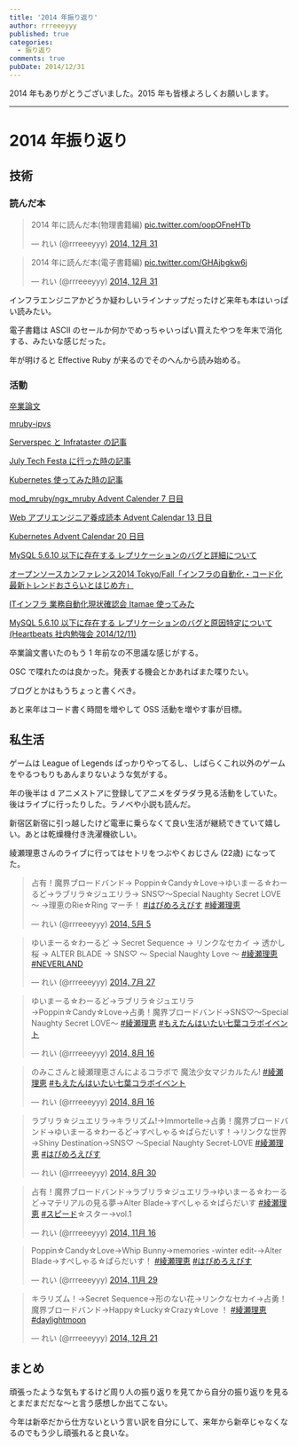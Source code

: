 ```yaml
---
title: '2014 年振り返り'
author: rrreeeyyy
published: true
categories:
  - 振り返り
comments: true
pubDate: 2014/12/31
---
```


2014 年もありがとうございました。2015 年も皆様よろしくお願いします。

<!--more-->

---

# 2014 年振り返り

## 技術

### 読んだ本

<blockquote class="twitter-tweet" lang="ja"><p>2014 年に読んだ本(物理書籍編) <a href="http://t.co/oopOFneHTb">pic.twitter.com/oopOFneHTb</a></p>&mdash; れい (@rrreeeyyy) <a href="https://twitter.com/rrreeeyyy/status/550213629208195072">2014, 12月 31</a></blockquote>
<script async src="//platform.twitter.com/widgets.js" charset="utf-8"></script>

<blockquote class="twitter-tweet" lang="ja"><p>2014 年に読んだ本(電子書籍編) <a href="http://t.co/GHAjbgkw6j">pic.twitter.com/GHAjbgkw6j</a></p>&mdash; れい (@rrreeeyyy) <a href="https://twitter.com/rrreeeyyy/status/550216780602302464">2014, 12月 31</a></blockquote>
<script async src="//platform.twitter.com/widgets.js" charset="utf-8"></script>

インフラエンジニアかどうか疑わしいラインナップだったけど来年も本はいっぱい読みたい。

電子書籍は ASCII のセールか何かでめっちゃいっぱい買えたやつを年末で消化する、みたいな感じだった。

年が明けると Effective Ruby が来るのでそのへんから読み始める。

### 活動

[卒業論文](http://rrreeeyyy.com/blog/2014/03/17/mruby-ipvs/)

[mruby-ipvs](https://github.com/rrreeeyyy/mruby-ipvs)

[Serverspec と Infrataster の記事](http://rrreeeyyy.com/blog/2014/05/12/serverspec-and-infrataster/)

[July Tech Festa に行った時の記事](http://rrreeeyyy.com/blog/2014/06/23/techfesta/)

[Kubernetes 使ってみた時の記事](http://qiita.com/rrreeeyyy/items/da5931ec0d2d858583cf)

[mod_mruby/ngx_mruby Advent Calender 7 日目](http://qiita.com/rrreeeyyy/items/6fecd4ac05553f3e0474)

[Web アプリエンジニア養成読本 Advent Calendar 13 日目](http://rrreeeyyy.com/blog/2014/12/13/webapp/)

[Kubernetes Advent Calendar 20 日目](http://qiita.com/rrreeeyyy/items/45c13ccf7a65bc57b608)

[MySQL 5.6.10 以下に存在する レプリケーションのバグと詳細について](http://heartbeats.jp/hbblog/2014/12/mysql-replication-overflow-table-id.html)

[オープンソースカンファレンス2014 Tokyo/Fall「インフラの自動化・コード化 最新トレンドおさらいとはじめ方」](https://speakerdeck.com/rrreeeyyy/osc-20141018-infra-as-code-1)

[ITインフラ 業務自動化現状確認会 Itamae 使ってみた](https://speakerdeck.com/rrreeeyyy/infra-auto-2014-10-07)

[MySQL 5.6.10 以下に存在する レプリケーションのバグと原因特定について (Heartbeats 社内勉強会 2014/12/11)](https://speakerdeck.com/rrreeeyyy/hbstyle-2014-12-11)

卒業論文書いたのもう 1 年前なの不思議な感じがする。

OSC で喋れたのは良かった。発表する機会とかあればまた喋りたい。

ブログとかはもうちょっと書くべき。

あと来年はコード書く時間を増やして OSS 活動を増やす事が目標。

## 私生活

ゲームは League of Legends ばっかりやってるし、しばらくこれ以外のゲームをやるつもりもあんまりないような気がする。

年の後半は d アニメストアに登録してアニメをダラダラ見る活動をしていた。後はライブに行ったりした。ラノベや小説も読んだ。

新宿区新宿に引っ越したけど電車に乗らなくて良い生活が継続できていて嬉しい。あとは乾燥機付き洗濯機欲しい。

綾瀬理恵さんのライブに行ってはセトリをつぶやくおじさん (22歳) になってた。

<blockquote class="twitter-tweet" lang="ja"><p>占有！魔界ブロードバンド→ Poppin☆Candy☆Love→ゆいまーる☆わーるど→ラブリラ☆ジュエリラ→ SNS♡～Special Naughty Secret LOVE～ →理恵のRie☆Ring マーチ！ <a href="https://twitter.com/hashtag/%E3%81%AF%E3%81%B4%E3%82%81%E3%82%8D%E3%81%88%E3%81%B3%E3%81%99?src=hash">#はぴめろえびす</a> <a href="https://twitter.com/hashtag/%E7%B6%BE%E7%80%AC%E7%90%86%E6%81%B5?src=hash">#綾瀬理恵</a></p>&mdash; れい (@rrreeeyyy) <a href="https://twitter.com/rrreeeyyy/status/463181007818985472">2014, 5月 5</a></blockquote>
<script async src="//platform.twitter.com/widgets.js" charset="utf-8"></script>

<blockquote class="twitter-tweet" lang="ja"><p>ゆいまーる☆わーるど → Secret Sequence → リンクなセカイ → 透かし桜 → ALTER BLADE → SNS♡ ～ Special Naughty Love ～ <a href="https://twitter.com/hashtag/%E7%B6%BE%E7%80%AC%E7%90%86%E6%81%B5?src=hash">#綾瀬理恵</a> <a href="https://twitter.com/hashtag/NEVERLAND?src=hash">#NEVERLAND</a></p>&mdash; れい (@rrreeeyyy) <a href="https://twitter.com/rrreeeyyy/status/493327945851621376">2014, 7月 27</a></blockquote>
<script async src="//platform.twitter.com/widgets.js" charset="utf-8"></script>

<blockquote class="twitter-tweet" lang="ja"><p>ゆいまーる☆わーるど→ラブリラ☆ジュエリラ→Poppin☆Candy☆Love→占勇！魔界ブロードバンド→SNS♡〜Special Naughty Secret  LOVE〜 <a href="https://twitter.com/hashtag/%E7%B6%BE%E7%80%AC%E7%90%86%E6%81%B5?src=hash">#綾瀬理恵</a> <a href="https://twitter.com/hashtag/%E3%82%82%E3%81%88%E3%81%9F%E3%82%93%E3%81%AF%E3%81%84%E3%81%9F%E3%81%84%E4%B8%83%E8%91%89%E3%82%B3%E3%83%A9%E3%83%9C%E3%82%A4%E3%83%99%E3%83%B3%E3%83%88?src=hash">#もえたんはいたい七葉コラボイベント</a></p>&mdash; れい (@rrreeeyyy) <a href="https://twitter.com/rrreeeyyy/status/500518430554873859">2014, 8月 16</a></blockquote>
<script async src="//platform.twitter.com/widgets.js" charset="utf-8"></script>

<blockquote class="twitter-tweet" lang="ja"><p>のみこさんと綾瀬理恵さんによるコラボで 魔法少女マジカルたん! <a href="https://twitter.com/hashtag/%E7%B6%BE%E7%80%AC%E7%90%86%E6%81%B5?src=hash">#綾瀬理恵</a> <a href="https://twitter.com/hashtag/%E3%82%82%E3%81%88%E3%81%9F%E3%82%93%E3%81%AF%E3%81%84%E3%81%9F%E3%81%84%E4%B8%83%E8%91%89%E3%82%B3%E3%83%A9%E3%83%9C%E3%82%A4%E3%83%99%E3%83%B3%E3%83%88?src=hash">#もえたんはいたい七葉コラボイベント</a></p>&mdash; れい (@rrreeeyyy) <a href="https://twitter.com/rrreeeyyy/status/500524378702897153">2014, 8月 16</a></blockquote>
<script async src="//platform.twitter.com/widgets.js" charset="utf-8"></script>

<blockquote class="twitter-tweet" lang="ja"><p>ラブリラ☆ジュエリラ→キラリズム!→Immortelle→占勇！魔界ブロードバンド→ゆいまーる☆わーるど→すぺしゃる☆ぱらだいす！→リンクな世界→Shiny Destination→SNS♡ ～Special Naughty Secret-LOVE  <a href="https://twitter.com/hashtag/%E7%B6%BE%E7%80%AC%E7%90%86%E6%81%B5?src=hash">#綾瀬理恵</a> <a href="https://twitter.com/hashtag/%E3%81%AF%E3%81%B4%E3%82%81%E3%82%8D%E3%81%88%E3%81%B3%E3%81%99?src=hash">#はぴめろえびす</a></p>&mdash; れい (@rrreeeyyy) <a href="https://twitter.com/rrreeeyyy/status/505605895611359232">2014, 8月 30</a></blockquote>
<script async src="//platform.twitter.com/widgets.js" charset="utf-8"></script>

<blockquote class="twitter-tweet" lang="ja"><p>占有！魔界ブロードバンド→ラブリラ☆ジュエリラ→ゆいまーる☆わーるど→マテリアルの見る夢→Alter Blade→すぺしゃる☆ぱらだいす <a href="https://twitter.com/hashtag/%E7%B6%BE%E7%80%AC%E7%90%86%E6%81%B5?src=hash">#綾瀬理恵</a> <a href="https://twitter.com/hashtag/%E3%82%B9%E3%83%94%E3%83%BC%E3%83%89?src=hash">#スピード</a>☆スター→vol.1</p>&mdash; れい (@rrreeeyyy) <a href="https://twitter.com/rrreeeyyy/status/533881968513916928">2014, 11月 16</a></blockquote>
<script async src="//platform.twitter.com/widgets.js" charset="utf-8"></script>

<blockquote class="twitter-tweet" lang="ja"><p>Poppin☆Candy☆Love→Whip Bunny→memories -winter edit-→Alter Blade→すぺしゃる☆ぱらだいす！ <a href="https://twitter.com/hashtag/%E7%B6%BE%E7%80%AC%E7%90%86%E6%81%B5?src=hash">#綾瀬理恵</a> <a href="https://twitter.com/hashtag/%E3%81%AF%E3%81%B4%E3%82%81%E3%82%8D%E3%81%88%E3%81%B3%E3%81%99?src=hash">#はぴめろえびす</a></p>&mdash; れい (@rrreeeyyy) <a href="https://twitter.com/rrreeeyyy/status/538585491344351232">2014, 11月 29</a></blockquote>
<script async src="//platform.twitter.com/widgets.js" charset="utf-8"></script>

<blockquote class="twitter-tweet" lang="ja"><p>キラリズム！→Secret Sequence→形のない花→リンクなセカイ→占勇！魔界ブロードバンド→Happy☆Lucky☆Crazy☆Love ！ <a href="https://twitter.com/hashtag/%E7%B6%BE%E7%80%AC%E7%90%86%E6%81%B5?src=hash">#綾瀬理恵</a> <a href="https://twitter.com/hashtag/daylightmoon?src=hash">#daylightmoon</a></p>&mdash; れい (@rrreeeyyy) <a href="https://twitter.com/rrreeeyyy/status/546614912156332032">2014, 12月 21</a></blockquote>
<script async src="//platform.twitter.com/widgets.js" charset="utf-8"></script>

## まとめ

頑張ったような気もするけど周り人の振り返りを見てから自分の振り返りを見るとまだまだだな〜と言う感想しか出てこない。

今年は新卒だから仕方ないという言い訳を自分にして、来年から新卒じゃなくなるのでもう少し頑張れると良いな。
